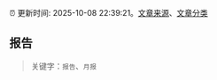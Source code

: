 :alarm_clock: 更新时间: 2025-10-08 22:39:21。[文章来源](/README.md)、[文章分类](/TAGS.md)

## 报告


> 关键字：`报告`、`月报`



